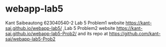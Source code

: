 # webapp-lab5
Kant Saibeautong 623040540-2 Lab 5 Problem1 website https://kant-sai.github.io/webapp-lab5/
,Lab 5 Problem2 website https://kant-sai.github.io/webapp-lab5-Prob2/ and its repo at https://github.com/kant-sai/webapp-lab5-Prob2 
